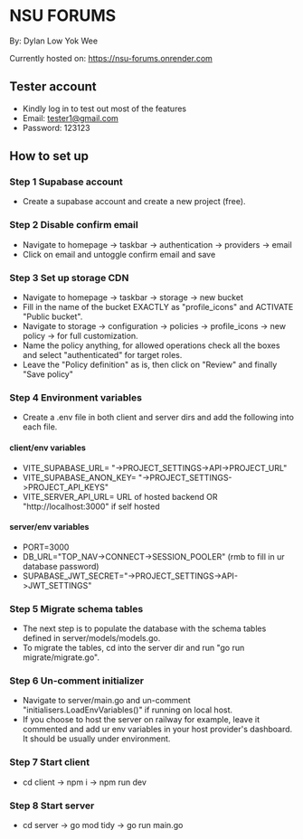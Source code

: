 # NSU FORUMS 

By: Dylan Low Yok Wee

Currently hosted on: https://nsu-forums.onrender.com

## Tester account
* Kindly log in to test out most of the features
* Email: tester1@gmail.com
* Password: 123123

## How to set up 

### Step 1 Supabase account
* Create a supabase account and create a new project (free).

### Step 2 Disable confirm email
* Navigate to homepage -> taskbar -> authentication -> providers -> email
* Click on email and untoggle confirm email and save

### Step 3 Set up storage CDN
* Navigate to homepage -> taskbar -> storage -> new bucket
* Fill in the name of the bucket EXACTLY as "profile_icons" and ACTIVATE "Public bucket".
* Navigate to storage -> configuration -> policies -> profile_icons -> new policy -> for full customization.
* Name the policy anything, for allowed operations check all the boxes and select "authenticated" for target roles.
* Leave the "Policy definition" as is, then click on "Review" and finally "Save policy"

### Step 4 Environment variables
* Create a .env file in both client and server dirs and add the following into each file.

#### client/env variables
* VITE_SUPABASE_URL= "->PROJECT_SETTINGS->API->PROJECT_URL"
* VITE_SUPABASE_ANON_KEY= "->PROJECT_SETTINGS->PROJECT_API_KEYS"
* VITE_SERVER_API_URL= URL of hosted backend OR "http://localhost:3000" if self hosted
  
#### server/env variables
* PORT=3000
* DB_URL="TOP_NAV->CONNECT->SESSION_POOLER" (rmb to fill in ur database password)
* SUPABASE_JWT_SECRET="->PROJECT_SETTINGS->API->JWT_SETTINGS"

### Step 5 Migrate schema tables
* The next step is to populate the database with the schema tables defined in server/models/models.go.
* To migrate the tables, cd into the server dir and run "go run migrate/migrate.go".

### Step 6 Un-comment initializer
* Navigate to server/main.go and un-comment "initialisers.LoadEnvVariables()" if running on local host.
* If you choose to host the server on railway for example, leave it commented and add ur env variables in your host provider's dashboard. It should be usually under environment.

### Step 7 Start client
* cd client -> npm i -> npm run dev
### Step 8 Start server
* cd server -> go mod tidy -> go run main.go



